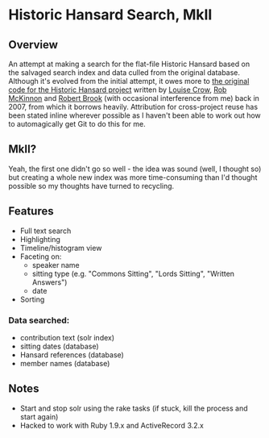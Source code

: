 # Historic Hansard Search, MkII

## Overview

An attempt at making a search for the flat-file Historic Hansard based on the salvaged search index and data culled from the original database. Although it's evolved from the initial attempt, it owes more to [the original code for the Historic Hansard project](https://github.com/millbanksystems/hansard) written by [Louise Crow](https://github.com/crowbot), [Rob McKinnon](https://github.com/robmckinnon) and [Robert Brook](https://github.com/robertbrook) (with occasional interference from me) back in 2007, from which it borrows heavily. Attribution for cross-project reuse has been stated inline wherever possible as I haven't been able to work out how to automagically get Git to do this for me.

## MkII?

Yeah, the first one didn't go so well - the idea was sound (well, I thought so) but creating a whole new index was more time-consuming than I'd thought possible so my thoughts have turned to recycling.

## Features

* Full text search
* Highlighting
* Timeline/histogram view
* Faceting on:
  * speaker name
  * sitting type (e.g. "Commons Sitting", "Lords Sitting", "Written Answers")
  * date
* Sorting

### Data searched:
* contribution text (solr index)
* sitting dates (database)
* Hansard references (database)
* member names (database)

## Notes

* Start and stop solr using the rake tasks (if stuck, kill the process and start again)
* Hacked to work with Ruby 1.9.x and ActiveRecord 3.2.x
